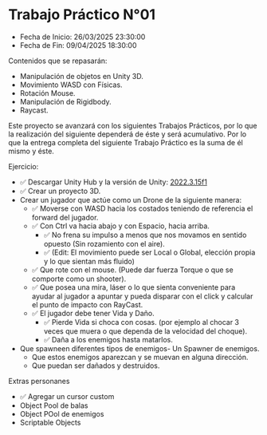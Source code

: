 # Trabajo Práctico N°01

- Fecha de Inicio: 26/03/2025 23:30:00
- Fecha de Fin: 09/04/2025 18:30:00

Contenidos que se repasarán:

- Manipulación de objetos en Unity 3D.
- Movimiento WASD con Físicas.
- Rotación Mouse.
- Manipulación de Rigidbody.
- Raycast.

Este proyecto se avanzará con los siguientes Trabajos Prácticos, por lo que la realización del siguiente
dependerá de éste y será acumulativo. Por lo que la entrega completa del siguiente Trabajo Práctico es la
suma de él mismo y éste.

Ejercicio:

- ✅ Descargar Unity Hub y la versión de Unity: [2022.3.15f1](https://unity.com/es/releases/editor/archive)
- ✅ Crear un proyecto 3D.
- Crear un jugador que actúe como un Drone de la siguiente manera:
  - ✅ Moverse con WASD hacia los costados teniendo de referencia el forward del jugador.
  - ✅ Con Ctrl va hacia abajo y con Espacio, hacia arriba.
    - ✅ No frena su impulso a menos que nos movamos en sentido opuesto (Sin rozamiento
    con el aire).
    - ✅ (Edit: El movimiento puede ser Local o Global, elección propia y lo que sientan más
    fluido)
  - ✅ Que rote con el mouse. (Puede dar fuerza Torque o que se comporte como un shooter).
  - ✅ Que posea una mira, láser o lo que sienta conveniente para ayudar al jugador a apuntar y
    pueda disparar con el click y calcular el punto de impacto con RayCast.
  - ✅ El jugador debe tener Vida y Daño.
    - ✅ Pierde Vida si choca con cosas. (por ejemplo al chocar 3 veces que muera o que
    dependa de la velocidad del choque).
    - ✅ Daña a los enemigos hasta matarlos.
- Que spawneen diferentes tipos de enemigos- Un Spawner de enemigos.
  - Que estos enemigos aparezcan y se muevan en alguna dirección.
  - Que puedan ser dañados y destruidos.

Extras personanes

- ✅ Agregar un cursor custom
- Object Pool de balas
- Object POol de enemigos
- Scriptable Objects

